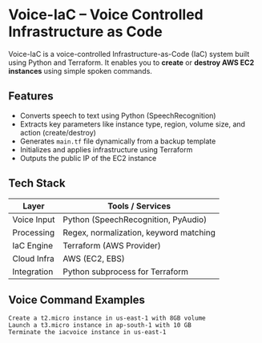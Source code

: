 # Voice-IaC – Voice Controlled Infrastructure as Code

Voice-IaC is a voice-controlled Infrastructure-as-Code (IaC) system built using Python and Terraform. It enables you to **create** or **destroy AWS EC2 instances** using simple spoken commands.

## Features

- Converts speech to text using Python (SpeechRecognition)
- Extracts key parameters like instance type, region, volume size, and action (create/destroy)
- Generates `main.tf` file dynamically from a backup template
- Initializes and applies infrastructure using Terraform
- Outputs the public IP of the EC2 instance

## Tech Stack

| Layer        | Tools / Services                       |
|--------------|-----------------------------------------|
| Voice Input  | Python (SpeechRecognition, PyAudio)     |
| Processing   | Regex, normalization, keyword matching |
| IaC Engine   | Terraform (AWS Provider)               |
| Cloud Infra  | AWS (EC2, EBS)                         |
| Integration  | Python subprocess for Terraform        |

## Voice Command Examples

```text
Create a t2.micro instance in us-east-1 with 8GB volume
Launch a t3.micro instance in ap-south-1 with 10 GB
Terminate the iacvoice instance in us-east-1
